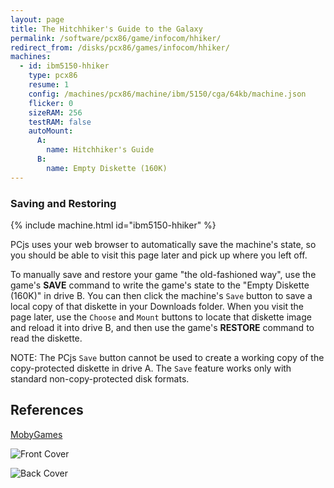 ```yaml
---
layout: page
title: The Hitchhiker's Guide to the Galaxy
permalink: /software/pcx86/game/infocom/hhiker/
redirect_from: /disks/pcx86/games/infocom/hhiker/
machines:
  - id: ibm5150-hhiker
    type: pcx86
    resume: 1
    config: /machines/pcx86/machine/ibm/5150/cga/64kb/machine.json
    flicker: 0
    sizeRAM: 256
    testRAM: false
    autoMount:
      A:
        name: Hitchhiker's Guide
      B:
        name: Empty Diskette (160K)
---
```


### Saving and Restoring

{% include machine.html id="ibm5150-hhiker" %}

PCjs uses your web browser to automatically save the machine's state, so you should be able to visit this page later
and pick up where you left off.

To manually save and restore your game "the old-fashioned way", use the game's **SAVE** command to write the game's
state to the "Empty Diskette (160K)" in drive B.  You can then click the machine's `Save` button to save a local copy of
that diskette in your Downloads folder.  When you visit the page later, use the `Choose` and `Mount` buttons to locate
that diskette image and reload it into drive B, and then use the game's **RESTORE** command to read the diskette.

NOTE: The PCjs `Save` button cannot be used to create a working copy of the copy-protected diskette in drive A.  The `Save`
feature works only with standard non-copy-protected disk formats.

References
----------

[MobyGames](https://www.mobygames.com/game/hitchhikers-guide-to-the-galaxy)

![Front Cover](https://www.mobygames.com/images/covers/l/25-the-hitchhiker-s-guide-to-the-galaxy-dos-front-cover.jpg)

![Back Cover](https://www.mobygames.com/images/covers/l/77-the-hitchhiker-s-guide-to-the-galaxy-dos-back-cover.jpg)
